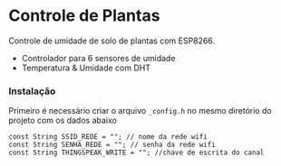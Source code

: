 # Controle de Plantas

Controle de umidade de solo de plantas com ESP8266.

- Controlador para 6 sensores de umidade
- Temperatura & Umidade com DHT


### Instalação

Primeiro é necessário criar o arquivo `_config.h` no mesmo diretório do projeto com os dados abaixo

```console
const String SSID_REDE = ""; // nome da rede wifi
const String SENHA_REDE = ""; // senha da rede wifi
const String THINGSPEAK_WRITE = ""; //chave de escrita do canal
```
